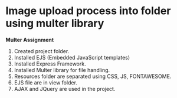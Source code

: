 <h1>Image upload process into folder using multer library</h1>

<strong>Multer Assignment</strong>
1. Created project folder.
2. Installed EJS (Embedded JavaScript templates)
3. Installed Express Framework.
4. Installed Multer library for file handling.
5. Resources folder are separated using CSS, JS, FONTAWESOME.
6. EJS file are in view folder.
7. AJAX and JQuery are used in the project.
